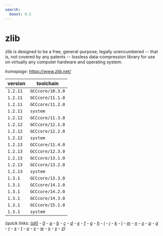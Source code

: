 ```yaml
---
search:
  boost: 0.5
---
```

# zlib

zlib is designed to be a free, general-purpose, legally unencumbered -- that is,  not covered by any patents -- lossless data-compression library for use on virtually any  computer hardware and operating system.

*homepage*: <https://www.zlib.net/>

version | toolchain
--------|----------
``1.2.11`` | ``GCCcore/10.3.0``
``1.2.11`` | ``GCCcore/11.1.0``
``1.2.11`` | ``GCCcore/11.2.0``
``1.2.11`` | ``system``
``1.2.12`` | ``GCCcore/11.3.0``
``1.2.12`` | ``GCCcore/12.1.0``
``1.2.12`` | ``GCCcore/12.2.0``
``1.2.12`` | ``system``
``1.2.13`` | ``GCCcore/11.4.0``
``1.2.13`` | ``GCCcore/12.3.0``
``1.2.13`` | ``GCCcore/13.1.0``
``1.2.13`` | ``GCCcore/13.2.0``
``1.2.13`` | ``system``
``1.3.1`` | ``GCCcore/13.3.0``
``1.3.1`` | ``GCCcore/14.1.0``
``1.3.1`` | ``GCCcore/14.2.0``
``1.3.1`` | ``GCCcore/14.3.0``
``1.3.1`` | ``GCCcore/15.1.0``
``1.3.1`` | ``system``


*(quick links: [(all)](../index.md) - [0](../0/index.md) - [a](../a/index.md) - [b](../b/index.md) - [c](../c/index.md) - [d](../d/index.md) - [e](../e/index.md) - [f](../f/index.md) - [g](../g/index.md) - [h](../h/index.md) - [i](../i/index.md) - [j](../j/index.md) - [k](../k/index.md) - [l](../l/index.md) - [m](../m/index.md) - [n](../n/index.md) - [o](../o/index.md) - [p](../p/index.md) - [q](../q/index.md) - [r](../r/index.md) - [s](../s/index.md) - [t](../t/index.md) - [u](../u/index.md) - [v](../v/index.md) - [w](../w/index.md) - [x](../x/index.md) - [y](../y/index.md) - [z](../z/index.md))*

